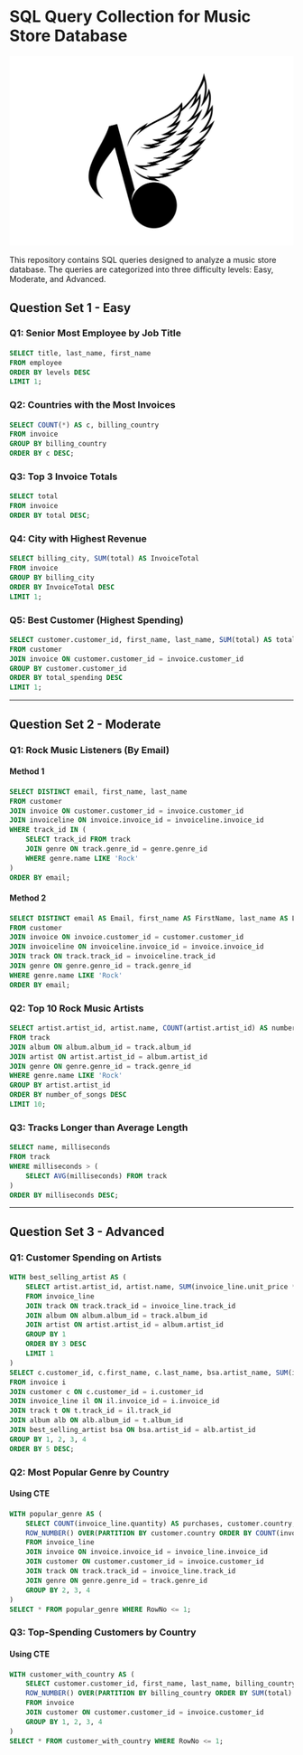 # SQL Query Collection for Music Store Database

![Music Store](https://github.com/Akmr99/SQL_Music_Store_Analysis/blob/main/music.jpg?raw=true)

This repository contains SQL queries designed to analyze a music store database. The queries are categorized into three difficulty levels: Easy, Moderate, and Advanced.

## Question Set 1 - Easy

### Q1: Senior Most Employee by Job Title
```sql
SELECT title, last_name, first_name 
FROM employee
ORDER BY levels DESC
LIMIT 1;
```

### Q2: Countries with the Most Invoices
```sql
SELECT COUNT(*) AS c, billing_country 
FROM invoice
GROUP BY billing_country
ORDER BY c DESC;
```

### Q3: Top 3 Invoice Totals
```sql
SELECT total 
FROM invoice
ORDER BY total DESC;
```

### Q4: City with Highest Revenue
```sql
SELECT billing_city, SUM(total) AS InvoiceTotal
FROM invoice
GROUP BY billing_city
ORDER BY InvoiceTotal DESC
LIMIT 1;
```

### Q5: Best Customer (Highest Spending)
```sql
SELECT customer.customer_id, first_name, last_name, SUM(total) AS total_spending
FROM customer
JOIN invoice ON customer.customer_id = invoice.customer_id
GROUP BY customer.customer_id
ORDER BY total_spending DESC
LIMIT 1;
```

---
## Question Set 2 - Moderate

### Q1: Rock Music Listeners (By Email)
#### Method 1
```sql
SELECT DISTINCT email, first_name, last_name
FROM customer
JOIN invoice ON customer.customer_id = invoice.customer_id
JOIN invoiceline ON invoice.invoice_id = invoiceline.invoice_id
WHERE track_id IN (
    SELECT track_id FROM track
    JOIN genre ON track.genre_id = genre.genre_id
    WHERE genre.name LIKE 'Rock'
)
ORDER BY email;
```
#### Method 2
```sql
SELECT DISTINCT email AS Email, first_name AS FirstName, last_name AS LastName, genre.name AS Name
FROM customer
JOIN invoice ON invoice.customer_id = customer.customer_id
JOIN invoiceline ON invoiceline.invoice_id = invoice.invoice_id
JOIN track ON track.track_id = invoiceline.track_id
JOIN genre ON genre.genre_id = track.genre_id
WHERE genre.name LIKE 'Rock'
ORDER BY email;
```

### Q2: Top 10 Rock Music Artists
```sql
SELECT artist.artist_id, artist.name, COUNT(artist.artist_id) AS number_of_songs
FROM track
JOIN album ON album.album_id = track.album_id
JOIN artist ON artist.artist_id = album.artist_id
JOIN genre ON genre.genre_id = track.genre_id
WHERE genre.name LIKE 'Rock'
GROUP BY artist.artist_id
ORDER BY number_of_songs DESC
LIMIT 10;
```

### Q3: Tracks Longer than Average Length
```sql
SELECT name, milliseconds
FROM track
WHERE milliseconds > (
    SELECT AVG(milliseconds) FROM track
)
ORDER BY milliseconds DESC;
```

---
## Question Set 3 - Advanced

### Q1: Customer Spending on Artists
```sql
WITH best_selling_artist AS (
    SELECT artist.artist_id, artist.name, SUM(invoice_line.unit_price * invoice_line.quantity) AS total_sales
    FROM invoice_line
    JOIN track ON track.track_id = invoice_line.track_id
    JOIN album ON album.album_id = track.album_id
    JOIN artist ON artist.artist_id = album.artist_id
    GROUP BY 1
    ORDER BY 3 DESC
    LIMIT 1
)
SELECT c.customer_id, c.first_name, c.last_name, bsa.artist_name, SUM(il.unit_price * il.quantity) AS amount_spent
FROM invoice i
JOIN customer c ON c.customer_id = i.customer_id
JOIN invoice_line il ON il.invoice_id = i.invoice_id
JOIN track t ON t.track_id = il.track_id
JOIN album alb ON alb.album_id = t.album_id
JOIN best_selling_artist bsa ON bsa.artist_id = alb.artist_id
GROUP BY 1, 2, 3, 4
ORDER BY 5 DESC;
```

### Q2: Most Popular Genre by Country
#### Using CTE
```sql
WITH popular_genre AS (
    SELECT COUNT(invoice_line.quantity) AS purchases, customer.country, genre.name, genre.genre_id, 
    ROW_NUMBER() OVER(PARTITION BY customer.country ORDER BY COUNT(invoice_line.quantity) DESC) AS RowNo 
    FROM invoice_line 
    JOIN invoice ON invoice.invoice_id = invoice_line.invoice_id
    JOIN customer ON customer.customer_id = invoice.customer_id
    JOIN track ON track.track_id = invoice_line.track_id
    JOIN genre ON genre.genre_id = track.genre_id
    GROUP BY 2, 3, 4
)
SELECT * FROM popular_genre WHERE RowNo <= 1;
```

### Q3: Top-Spending Customers by Country
#### Using CTE
```sql
WITH customer_with_country AS (
    SELECT customer.customer_id, first_name, last_name, billing_country, SUM(total) AS total_spending,
    ROW_NUMBER() OVER(PARTITION BY billing_country ORDER BY SUM(total) DESC) AS RowNo 
    FROM invoice
    JOIN customer ON customer.customer_id = invoice.customer_id
    GROUP BY 1, 2, 3, 4
)
SELECT * FROM customer_with_country WHERE RowNo <= 1;
```

